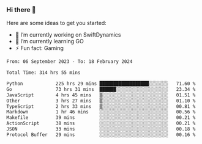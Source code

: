 ### Hi there 👋

Here are some ideas to get you started:

- 🔭 I’m currently working on SwiftDynamics
- 🌱 I’m currently learning GO
-  ⚡ Fun fact: Gaming
  
  <!--
- 👯 I’m looking to collaborate on ...
- 🤔 I’m looking for help with ...
- 💬 Ask me about ...
- 📫 How to reach me: ...
- 😄 Pronouns: ...
-->

<!--START_SECTION:waka-->

```txt
From: 06 September 2023 - To: 18 February 2024

Total Time: 314 hrs 55 mins

Python            225 hrs 29 mins ██████████████████░░░░░░░   71.60 %
Go                73 hrs 31 mins  ██████░░░░░░░░░░░░░░░░░░░   23.34 %
JavaScript        4 hrs 45 mins   ▒░░░░░░░░░░░░░░░░░░░░░░░░   01.51 %
Other             3 hrs 27 mins   ▒░░░░░░░░░░░░░░░░░░░░░░░░   01.10 %
TypeScript        2 hrs 33 mins   ▒░░░░░░░░░░░░░░░░░░░░░░░░   00.81 %
Markdown          1 hr 46 mins    ░░░░░░░░░░░░░░░░░░░░░░░░░   00.56 %
Makefile          39 mins         ░░░░░░░░░░░░░░░░░░░░░░░░░   00.21 %
ActionScript      38 mins         ░░░░░░░░░░░░░░░░░░░░░░░░░   00.21 %
JSON              33 mins         ░░░░░░░░░░░░░░░░░░░░░░░░░   00.18 %
Protocol Buffer   29 mins         ░░░░░░░░░░░░░░░░░░░░░░░░░   00.16 %
```

<!--END_SECTION:waka-->
